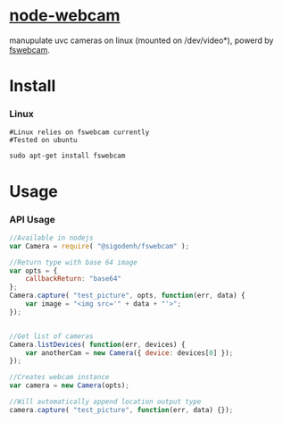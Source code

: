 # [node-webcam](https://github.com/sigoden/fswebcamera)

manupulate uvc cameras on linux (mounted on /dev/video*), powerd by [fswebcam](https://github.com/fsphil/fswebcam).

# Install

### Linux

```
#Linux relies on fswebcam currently
#Tested on ubuntu

sudo apt-get install fswebcam
```

# Usage

### API Usage

``` javascript
//Available in nodejs
var Camera = require( "@sigodenh/fswebcam" );

//Return type with base 64 image
var opts = {
    callbackReturn: "base64"
};
Camera.capture( "test_picture", opts, function(err, data) {
    var image = "<img src='" + data + "'>";
});


//Get list of cameras
Camera.listDevices( function(err, devices) {
    var anotherCam = new Camera({ device: devices[0] });
});

//Creates webcam instance
var camera = new Camera(opts);

//Will automatically append location output type
camera.capture( "test_picture", function(err, data) {});
```